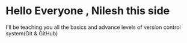  # Hello Everyone , Nilesh this side
I'll be teaching you all the basics and advance levels of version control system(Git & GitHub)